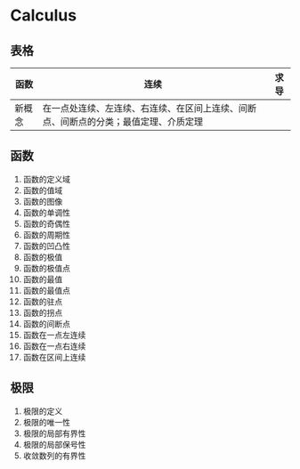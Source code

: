 # Calculus

## 表格
| 函数         | 连续 | 求导 |
| ----------- | ----------- | ----------- |
| 新概念      | 在一点处连续、左连续、右连续、在区间上连续、间断点、间断点的分类；最值定理、介质定理 |  |


## 函数

1. 函数的定义域
2. 函数的值域
3. 函数的图像
4. 函数的单调性
5. 函数的奇偶性
6. 函数的周期性
7. 函数的凹凸性
8. 函数的极值
9. 函数的极值点
10. 函数的最值
11. 函数的最值点
12. 函数的驻点
13. 函数的拐点
14. 函数的间断点
15. 函数在一点左连续
16. 函数在一点右连续
17. 函数在区间上连续


## 极限

1. 极限的定义
2. 极限的唯一性
3. 极限的局部有界性
4. 极限的局部保号性
5. 收敛数列的有界性



